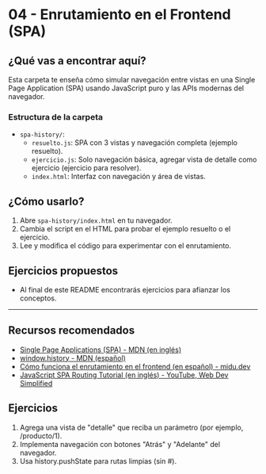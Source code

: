 # 04 - Enrutamiento en el Frontend (SPA)

## ¿Qué vas a encontrar aquí?
Esta carpeta te enseña cómo simular navegación entre vistas en una Single Page Application (SPA) usando JavaScript puro y las APIs modernas del navegador.

### Estructura de la carpeta
- `spa-history/`:
  - `resuelto.js`: SPA con 3 vistas y navegación completa (ejemplo resuelto).
  - `ejercicio.js`: Solo navegación básica, agregar vista de detalle como ejercicio (ejercicio para resolver).
  - `index.html`: Interfaz con navegación y área de vistas.

## ¿Cómo usarlo?
1. Abre `spa-history/index.html` en tu navegador.
2. Cambia el script en el HTML para probar el ejemplo resuelto o el ejercicio.
3. Lee y modifica el código para experimentar con el enrutamiento.

## Ejercicios propuestos
- Al final de este README encontrarás ejercicios para afianzar los conceptos.

---

## Recursos recomendados
- [Single Page Applications (SPA) - MDN (en inglés)](https://developer.mozilla.org/en-US/docs/Glossary/SPA)
- [window.history - MDN (español)](https://developer.mozilla.org/es/docs/Web/API/History)
- [Cómo funciona el enrutamiento en el frontend (en español) - midu.dev](https://midu.dev/enrutamiento-frontend/)
- [JavaScript SPA Routing Tutorial (en inglés) - YouTube, Web Dev Simplified](https://www.youtube.com/watch?v=6BozpmSjk-Y)

## Ejercicios
1. Agrega una vista de "detalle" que reciba un parámetro (por ejemplo, /producto/1).
2. Implementa navegación con botones "Atrás" y "Adelante" del navegador.
3. Usa history.pushState para rutas limpias (sin #). 